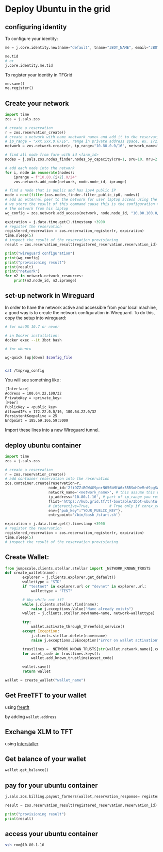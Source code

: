 # Deploy Ubuntu in the grid 

## configuring identity

To configure your identity:

```python
me = j.core.identity.new(name="default", tname="3BOT_NAME", email="3BOT_EMAIL", words="3BOT_WORDS")

me.tid
# or
j.core.identity.me.tid
```
To register your identity in TFGrid
```python
me.save()
me.register()
```

## Create your network
```python
import time
zos = j.sals.zos

# create a reservation
r = zos.reservation_create()
# create a network with name <network_name> and add it to the reservation
# ip_range = "xxx.xxx.0.0/16", range in private address space, ex. 172.24.0.0/16
network = zos.network.create(r, ip_range="10.80.0.0/16", network_name="<network_name>")

# find all node from farm with id <farm_id>
nodes = j.sals.zos.nodes_finder.nodes_by_capacity(cru=1, sru=10, mru=2, hru=5, currency="FreeTFT")

# add each node into the network        
for i, node in enumerate(nodes):
    iprange = f"10.80.{i+2}.0/24"
    zos.network.add_node(network, node.node_id, iprange)

# find a node that is public and has ipv4 public IP
node = next(filter(zos.nodes_finder.filter_public_ip6, nodes))
# add an external peer to the network for user laptop access using the public node as entrypoint
# we store the result of this command cause this is the configuration the user has to use to connect to
# the network from his laptop
wg_config = zos.network.add_access(network, node.node_id, "10.80.100.0/24", ipv4=False)

expiration = j.data.time.get().timestamp +3900
# register the reservation
registered_reservation = zos.reservation_register(r, expiration)
time.sleep(5)
# inspect the result of the reservation provisioning
result = zos.reservation_result(registered_reservation.reservation_id)

print("wireguard configuration")
print(wg_config)
print("provisioning result")
print(result)
print("network")
for n2 in network.network_resources:
    print(n2.node_id, n2.iprange)
```

## set-up network in Wireguard
In order to have the network active and accessible from your local machine, a good way is to create the network configuration in Wireguard.
To do this, copy the setup into wireguard:
```bash
# for macOS 10.7 or newer

# in Docker installation:
docker exec --it 3bot bash

# for ubuntu

wg-quick [up|down] $config_file


cat /tmp/wg_config

```
You will see something like :
```bash
[Interface]
Address = 100.64.22.100/32
PrivateKey = <private_key>
[Peer]
PublicKey = <public_key>
AllowedIPs = 172.22.0.0/16, 100.64.22.0/32
PersistentKeepalive = 25
Endpoint = 185.69.166.59:5000
```
Import these lines into a new Wireguard tunnel.


## deploy ubuntu container

```python
import time
zos = j.sals.zos

# create a reservation
r = zos.reservation_create()
# add container reservation into the reservation
zos.container.create(reservation=r,
                    node_id='2fi9ZZiBGW4G9pnrN656bMfW6x55RSoHDeMrd9pgSA8T', # one of the node_id that is part of the network
                    network_name='<network_name>', # this assume this network is already provisioned on the node
                    ip_address='10.80.1.10', # part of ip_range you reserved for your network xxx.xxx.1.10
                    flist='https://hub.grid.tf/tf-bootable/3bot-ubuntu-20.04.flist', # flist of the container you want to install
                    # interactive=True,         # True only if corex_connect required, default false
                    env={"pub_key":"YOUR_PUBLIC_KEY"},                   # field for parameters like config
                    entrypoint='/bin/bash /start.sh')

expiration = j.data.time.get().timestamp +3900
# register the reservation
registered_reservation = zos.reservation_register(r, expiration)
time.sleep(5)
# inspect the result of the reservation provisioning
```

## Create Wallet:
```python
from jumpscale.clients.stellar.stellar import _NETWORK_KNOWN_TRUSTS
def create_wallet(name):
        explorer = j.clients.explorer.get_default()
        wallettype = "STD"
        if "testnet" in explorer.url or "devnet" in explorer.url:
            wallettype = "TEST"

        # Why while not if?
        while j.clients.stellar.find(name):
            raise j.exceptions.Value("Name already exists")
        wallet = j.clients.stellar.new(name=name, network=wallettype)

        try:
            wallet.activate_through_threefold_service()
        except Exception:
            j.clients.stellar.delete(name=name)
            raise j.exceptions.JSException("Error on wallet activation")

        trustlines = _NETWORK_KNOWN_TRUSTS[str(wallet.network.name)].copy()
        for asset_code in trustlines.keys():
            wallet.add_known_trustline(asset_code)

        wallet.save()
        return wallet

wallet = create_wallet("wallet_name")
```
## Get FreeTFT to your wallet
using [freetft](https://getfreetft.testnet.threefold.io/#/)

by adding ```wallet.address```

## Exchange XLM to TFT
using [Interstaller](https://testnet.interstellar.exchange/app/#/home)

## Get balance of your wallet 
```python
wallet.get_balance()
```
## pay for your ubuntu container
```python
j.sals.zos.billing.payout_farmers(wallet,reservation_response= registered_reservation) 

result = zos.reservation_result(registered_reservation.reservation_id)

print("provisioning result")
print(result)
```

## access your ubuntu container

```bash
ssh roo@10.80.1.10
```